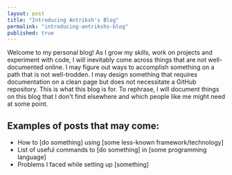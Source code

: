 ```yaml
---
layout: post
title: "Introducing Antriksh's Blog"
permalink: "introducing-antrikshs-blog"
published: true
---
```


Welcome to my personal blog! As I grow my skills, work on projects and experiment with code, I will inevitably come across things that are not well-documented online. I may figure out ways to accomplish something on a path that is not well-trodden. I may design something that requires documentation on a clean page but does not necessitate a GitHub repository. This is what this blog is for. To rephrase, I will document things on this blog that I don't find elsewhere and which people like me might need at some point.

## Examples of posts that may come:

* How to [do something] using [some less-known framework/technology]
* List of useful commands to [do something] in [some programming language]
* Problems I faced while setting up [something]